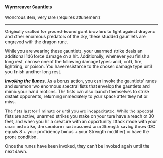 #### Wyrmreaver Gauntlets

Wondrous item, very rare (requires attunement)

---

Originally crafted for ground-bound giant brawlers to fight against dragons and other enormous predators of the sky, these studded gauntlets are engraved with the dragon rune.

While you are wearing these gauntlets, your unarmed strike deals an additional 1d6 force damage on a hit. Additionally, whenever you finish a long rest, choose one of the following damage types: acid, cold, fire, lightning, or poison. You have resistance to the chosen damage type until you finish another long rest.

***Invoking the Runes.*** As a bonus action, you can invoke the gauntlets' runes and summon two enormous spectral fists that envelop the gauntlets and mimic your hand motions. The fists can also launch themselves to strike distant opponents, returning immediately to your space after they hit or miss.

The fists last for 1 minute or until you are incapacitated. While the spectral fists are active, unarmed strikes you make on your turn have a reach of 30 feet, and when you hit a creature with an opportunity attack made with your unarmed strike, the creature must succeed on a Strength saving throw (DC equals 8 + your proficiency bonus + your Strength modifier) or have the prone condition.

Once the runes have been invoked, they can't be invoked again until the next dawn.